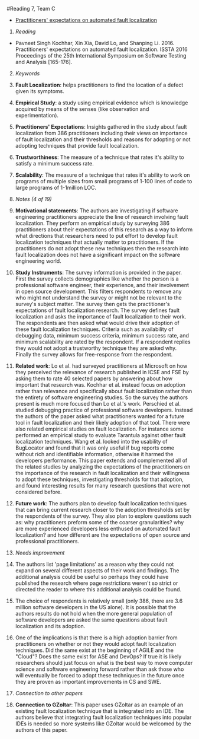 #Reading 7, Team C
* [Practitioners' expectations on automated fault localization](http://dl.acm.org/citation.cfm?id=2931051)

1. *Reading*
  + Pavneet Singh Kochhar, Xin Xia, David Lo, and Shanping Li. 2016.
Practitioners' expectations on automated fault localization. ISSTA 2016 Proceedings of the 25th International Symposium on Software Testing and Analysis [165-176].

2. *Keywords*
  1. **Fault Localization**: helps practitioners to find the location of a defect given its symptoms.
  2. **Empirical Study**: a study using empirical evidence which is knowledge acquired by means of the senses (like observation and experimentation).
  3. **Practitioners' Expectations**: Insights gathered in the study about fault localization from 386 practitioners including their views on importance of fault localization and their thresholds and reasons for adopting or not adopting techniques that provide fault localization.
  4. **Trustworthiness**: The measure of a technique that rates it's ability to satisfy a minimum success rate.
  5. **Scalability**: The measure of a technique that rates it's ability to work on programs of multiple sizes from small programs of 1-100 lines of code to large programs of 1-1million LOC.

3. *Notes (4 of 19)*
  1. **Motivational statements**: The authors are investigating if software engineering practitioners appreciate the line of research involving fault localization. They perform an empirical study by surveying 386 practitioners about their expectations of this research as a way to inform what directions that researchers need to put effort to develop fault localization techniques that actually matter to practitioners. If the practitioners do not adopt these new techniques then the research into fault localization does not have a significant impact on the software engineering world.
  2. **Study Instruments**: The survey information is provided in the paper. First the survey collects demographics like whether the person is a professional software engineer, their experience, and their involvement in open source development. This filters respondents to remove any who might not understand the survey or might not be relevant to the survey's subject matter. The survey then gets the practitioner's expectations of fault localization research. The survey defines fault localization and asks the importance of fault localization to their work. The respondents are then asked what would drive their adoption of these fault localization techniques. Criteria such as availability of debugging data, minimum success criteria, minimum success rate, and minimum scalability are rated by the respondent. If a respondent replies they would not adopt a trustworthy technique they are asked why. Finally the survey allows for free-response from the respondent.
  3. **Related work**: Lo et al. had surveyed practitioners at Microsoft on how they perceived the relevance of research published in ICSE and FSE by asking them to rate 40 selected papers by answering about how important that research was. Kochhar et al. instead focus on adoption rather than relevance and specifically about fault localization rather than the entirety of software engineering studies. So the survey the authors present is much more focused than Lo et al.'s work. Perschied et al. studied debugging practice of professional software developers. Instead the authors of the paper asked what practitioners wanted for a future tool in fault localization and their likely adoption of that tool. There were also related empirical studies on fault localization. For instance some performed an empirical study to evaluate Tarantula against other fault localization techniques. Wang et al. looked into the usability of BugLocator and found that it was only useful if bug reports come without rich and identifiable information, otherwise it harmed the developers performance. This paper extends and complemented all of the related studies by analyzing the expectations of the practitioners on the importance of the research in fault localization and their willingness to adopt these techniques, investigating thresholds for that adoption, and found interesting results for many research questions that were not considered before.   
  4. **Future work**: The authors plan to develop fault localization techniques that can bring current research closer to the adoption thresholds set by the respondents of the survey. They also plan to explore questions such as: why practitioners preform some of the coarser granularities? why are more experienced developers less enthused on automated fault localization? and how different are the expectations of open source and professional practitioners.

4. *Needs improvement*
  1. The authors list 'page limitations' as a reason why they could not expand on several different aspects of their work and findings. The additional analysis could be useful so perhaps they could have published the research where page restrictions weren't so strict or directed the reader to where this additional analysis could be found.
  2. The choice of respondents is relatively small (only 386, there are 3.6 million software developers in the US alone). It is possible that the authors results do not hold when the more general population of software developers are asked the same questions about fault localization and its adoption.
  3. One of the implications is that there is a high adoption barrier from practitioners on whether or not they would adopt fault localization techniques. Did the same exist at the beginning of AGILE and the "Cloud"? Does the same exist for ASE and DevOps? If true it is likely researchers should just focus on what is the best way to move computer science and software engineering forward rather than ask those who will eventually be forced to adopt these techniques in the future once they are proven as important improvements in CS and SWE. 

5. *Connection to other papers*
  1. **Connection to GZoltar**: This paper uses GZoltar as an example of an existing fault localization technique that is integrated into an IDE. The authors believe that integrating fault localization techniques into popular IDEs is needed so more systems like GZoltar would be welcomed by the authors of this paper.
